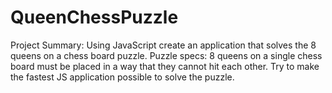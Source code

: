 # QueenChessPuzzle
Project Summary:
  Using JavaScript create an application that solves the
  8 queens on a chess board puzzle.
  Puzzle specs: 8 queens on a single chess board must
  be placed in a way that they cannot hit each other.
  Try to make the fastest JS application possible to
  solve the puzzle.
